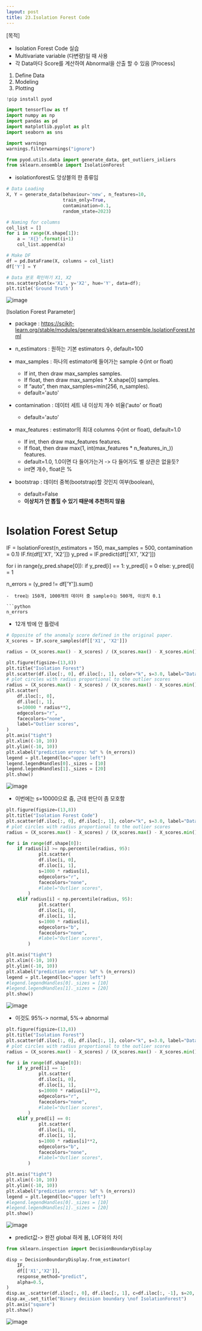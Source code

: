 ```yaml
---
layout: post
title: 23.Isolation Forest Code
---
```


[목적]
  - Isolation Forest Code 실습
  - Multivariate variable (다변량)일 때 사용
  - 각 Data마다 Score를 계산하여 Abnormal을 산출 할 수 있음
[Process]
  1. Define Data
  2. Modeling
  3. Plotting
  
  ```python
!pip install pyod
```

```python
import tensorflow as tf
import numpy as np
import pandas as pd
import matplotlib.pyplot as plt
import seaborn as sns

import warnings
warnings.filterwarnings("ignore")

from pyod.utils.data import generate_data, get_outliers_inliers
from sklearn.ensemble import IsolationForest
```
- isolationforest도 앙상블의 한 종류임 

```python
# Data Loading
X, Y = generate_data(behaviour='new', n_features=10, 
                     train_only=True,
                     contamination=0.1,
                     random_state=2023)
```

```python
# Naming for columns
col_list = []
for i in range(X.shape[1]):
    a = 'X{}'.format(i+1)
    col_list.append(a)
```

```python
# Make DF
df = pd.DataFrame(X, columns = col_list)
df['Y'] = Y
```

```python
# Data 분포 확인하기 X1, X2
sns.scatterplot(x='X1', y='X2', hue='Y', data=df);
plt.title('Ground Truth')
```
![image](https://github.com/code7ssage/code7ssage.github.io/blob/master/assets/attached%20file/Pasted%20image%2020240112145952.png?raw=true)

[Isolation Forest Parameter]
  - package : https://scikit-learn.org/stable/modules/generated/sklearn.ensemble.IsolationForest.html
  - n_estimators : 원하는 기본 estimators 수, default=100
  - max_samples : 하나의 estimator에 들어가는 sample 수(int or float)
      - If int, then draw max_samples samples.
      - If float, then draw max_samples * X.shape[0] samples.
      - If “auto”, then max_samples=min(256, n_samples).
      - default='auto'
  - contamination : 데이터 세트 내 이상치 개수 비율('auto' or float) 
      - default='auto'
  - max_features : estimator의 최대 columns 수(int or float), default=1.0
      - If int, then draw max_features features.
      - If float, then draw max(1, int(max_features * n_features_in_)) features.
      - default=1.0, 1.0이면 다 들어가는거 -> 다 들어가도 별 상관은 없을듯?
      - int면 개수, float은 %
  - bootstrap : 데이터 중복(bootstrap)할 것인지 여부(boolean), 
      - default=False
      - **이상치가 안 뽑힐 수 있기 때문에 추천하지 않음**

	```python
# Isolation Forest Setup
IF = IsolationForest(n_estimators = 150, max_samples = 500, contamination = 0.1)
IF.fit(df[['X1', 'X2']])
y_pred = IF.predict(df[['X1', 'X2']])

for i in range(y_pred.shape[0]):
    if y_pred[i] == 1:
        y_pred[i] = 0
    else:
        y_pred[i] = 1

n_errors = (y_pred != df['Y']).sum()
```
-  tree는 150개, 1000개의 데이터 중 sample수는 500개, 이상치 0.1

```python
n_errors
```
- 12개 밖에 안 틀렸네

```python
# Opposite of the anomaly score defined in the original paper.
X_scores = IF.score_samples(df[['X1', 'X2']])
```

```python
radius = (X_scores.max() - X_scores) / (X_scores.max() - X_scores.min())
```

```python
plt.figure(figsize=(13,8))
plt.title("Isolation Forest")
plt.scatter(df.iloc[:, 0], df.iloc[:, 1], color="k", s=3.0, label="Data points")
# plot circles with radius proportional to the outlier scores
radius = (X_scores.max() - X_scores) / (X_scores.max() - X_scores.min())
plt.scatter(
    df.iloc[:, 0],
    df.iloc[:, 1],
    s=10000 * radius**2,
    edgecolors="r",
    facecolors="none",
    label="Outlier scores",
)
plt.axis("tight")
plt.xlim((-10, 10))
plt.ylim((-10, 10))
plt.xlabel("prediction errors: %d" % (n_errors))
legend = plt.legend(loc="upper left")
legend.legendHandles[0]._sizes = [10]
legend.legendHandles[1]._sizes = [20]
plt.show()
```
![image](https://github.com/code7ssage/code7ssage.github.io/blob/master/assets/attached%20file/Pasted%20image%2020240112150115.png?raw=true)
- 이번에는 s=10000으로 줌, 근데 판단이 좀 모호함

```python
plt.figure(figsize=(13,8))
plt.title("Isolation Forest Code")
plt.scatter(df.iloc[:, 0], df.iloc[:, 1], color="k", s=3.0, label="Data points")
# plot circles with radius proportional to the outlier scores
radius = (X_scores.max() - X_scores) / (X_scores.max() - X_scores.min()) # MinMax Scale

for i in range(df.shape[0]):
    if radius[i] >= np.percentile(radius, 95):
            plt.scatter(
            df.iloc[i, 0],
            df.iloc[i, 1],
            s=1000 * radius[i],
            edgecolors="r",
            facecolors="none",
            #label="Outlier scores",
        )
    elif radius[i] < np.percentile(radius, 95):
            plt.scatter(
            df.iloc[i, 0],
            df.iloc[i, 1],
            s=1000 * radius[i],
            edgecolors="b",
            facecolors="none",
            #label="Outlier scores",
        )

plt.axis("tight")
plt.xlim((-10, 10))
plt.ylim((-10, 10))
plt.xlabel("prediction errors: %d" % (n_errors))
legend = plt.legend(loc="upper left")
#legend.legendHandles[0]._sizes = [10]
#legend.legendHandles[1]._sizes = [20]
plt.show()
```
![image](https://github.com/code7ssage/code7ssage.github.io/blob/master/assets/attached%20file/Pasted%20image%2020240112150135.png?raw=true)
- 이것도 95%-> normal, 5%-> abnormal

```python
plt.figure(figsize=(13,8))
plt.title("Isolation Forest")
plt.scatter(df.iloc[:, 0], df.iloc[:, 1], color="k", s=3.0, label="Data points")
# plot circles with radius proportional to the outlier scores
radius = (X_scores.max() - X_scores) / (X_scores.max() - X_scores.min()) # MinMax Scale

for i in range(df.shape[0]):
    if y_pred[i] == 1:
            plt.scatter(
            df.iloc[i, 0],
            df.iloc[i, 1],
            s=10000 * radius[i]**2,
            edgecolors="r",
            facecolors="none",
            #label="Outlier scores",
        )
    elif y_pred[i] == 0:
            plt.scatter(
            df.iloc[i, 0],
            df.iloc[i, 1],
            s=1000 * radius[i]**2,
            edgecolors="b",
            facecolors="none",
            #label="Outlier scores",
        )

plt.axis("tight")
plt.xlim((-10, 10))
plt.ylim((-10, 10))
plt.xlabel("prediction errors: %d" % (n_errors))
legend = plt.legend(loc="upper left")
#legend.legendHandles[0]._sizes = [10]
#legend.legendHandles[1]._sizes = [20]
plt.show()
```
![image](https://github.com/code7ssage/code7ssage.github.io/blob/master/assets/attached%20file/Pasted%20image%2020240112150155.png?raw=true)
- predict값-> 완전 global 하게 봄, LOF와의 차이

```python
from sklearn.inspection import DecisionBoundaryDisplay

disp = DecisionBoundaryDisplay.from_estimator(
    IF,
    df[['X1','X2']],
    response_method="predict",
    alpha=0.5,
)
disp.ax_.scatter(df.iloc[:, 0], df.iloc[:, 1], c=df.iloc[:, -1], s=20, edgecolor="k")
disp.ax_.set_title("Binary decision boundary \nof IsolationForest")
plt.axis("square")
plt.show()
```
![image](https://github.com/code7ssage/code7ssage.github.io/blob/master/assets/attached%20file/Pasted%20image%2020240112150216.png?raw=true)
